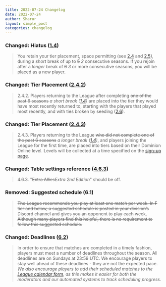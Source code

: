 ```yaml
---
title: 2022-07-24 Changelog
date: 2022-07-24
author: Sharur
layout: simple_post
categories: changelog
---
```

### Changed: Hiatus ([1.4](/rules#1.4))

> You retain your tier placement, space permitting (see [2.4](#2.4) and [2.5](#2.5)), during a _short_ break of up to ~~5~~ _2_ consecutive seasons. If you rejoin after a _longer_ break of ~~6~~ _3_ or more consecutive seasons, you will be placed as a new player.

### Changed: Tier Placement ([2.4.2](/rules#2.4.2))

> 2.4.2. Players returning to the League after completing ~~one of the past 6 seasons~~ _a short break ([1.4](#1.4))_ are placed into the tier they would have most recently returned to, starting with the players that played most recently, and with ties broken by seeding ([2.6](#2.6)).

### Changed: Tier Placement ([2.4.3](/rules#2.4.3))

> 2.4.3. Players returning to the League ~~who did not complete one of the past 6 seasons~~ _a longer break ([1.4](#1.4))_, and players joining the League for the first time, are placed into tiers based on their Dominion Online level. Levels will be collected at a time specified on the [sign-up page](/sign-ups).

### Changed: Table settings reference ([4.6.3](/rules#4.6.3))

> 4.6.3. "~~Extra Allies~~*Extra 2nd Edition*" should be off.

### Removed: Suggested schedule (6.1)

> ~~The League recommends you play at least one match per week. In F tier and below, a suggested schedule is posted in your division’s Discord channel and gives you an opponent to play each week. Although many players find this helpful, there is no requirement to follow this suggested schedule.~~

### Changed: Deadlines ([6.2](/rules#6.2))

> In order to ensure that matches are completed in a timely fashion, players must meet a number of deadlines throughout the season. All deadlines are on Sundays at 23:59 UTC. We encourage players to stay well ahead of these deadlines - they are not the expected pace. *We also encourage players to add their scheduled matches to the [League calendar form](/calendar/form), as this makes it easier for both the moderators and our automated systems to track scheduling progress.*